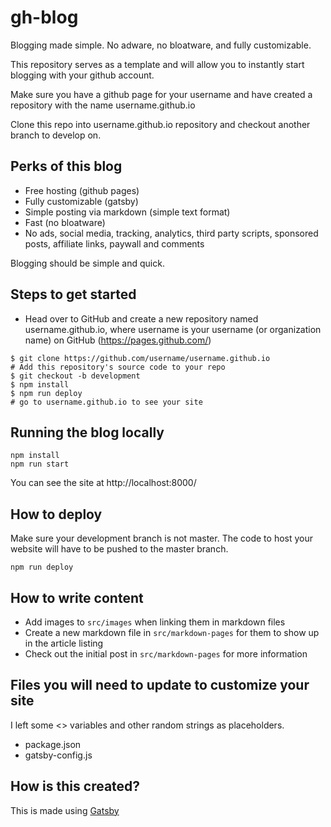 # gh-blog
Blogging made simple. No adware, no bloatware, and fully customizable. 

This repository serves as a template and will allow you to instantly start blogging with your github account.

Make sure you have a github page for your username and have created a repository with the name username.github.io

Clone this repo into username.github.io repository and checkout another branch to develop on.

## Perks of this blog

- Free hosting (github pages)
- Fully customizable (gatsby)
- Simple posting via markdown (simple text format)
- Fast (no bloatware)
- No ads, social media, tracking, analytics, third party scripts, sponsored posts, affiliate links, paywall and comments 

Blogging should be simple and quick. 

## Steps to get started

- Head over to GitHub and create a new repository named username.github.io, where username is your username (or organization name) on GitHub (https://pages.github.com/)
```
$ git clone https://github.com/username/username.github.io
# Add this repository's source code to your repo
$ git checkout -b development
$ npm install
$ npm run deploy
# go to username.github.io to see your site
```

## Running the blog locally

```
npm install
npm run start
```

You can see the site at http://localhost:8000/

## How to deploy

Make sure your development branch is not master. The code to host your website will have to be pushed to the master branch. 

```
npm run deploy
```

## How to write content

- Add images to `src/images` when linking them in markdown files
- Create a new markdown file in `src/markdown-pages` for them to show up in the article listing
- Check out the initial post in `src/markdown-pages` for more information

## Files you will need to update to customize your site

I left some <> variables and other random strings as placeholders. 

- package.json
- gatsby-config.js

## How is this created?

This is made using [Gatsby](https://www.gatsbyjs.org/)
